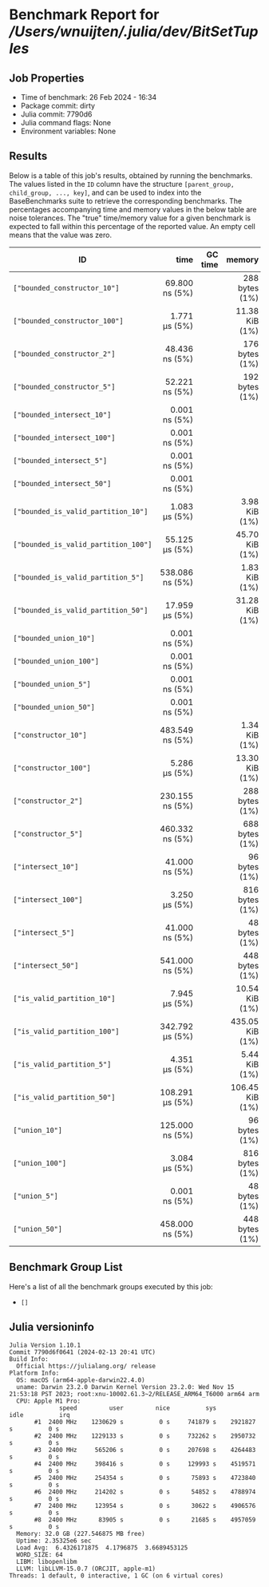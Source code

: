 # Benchmark Report for */Users/wnuijten/.julia/dev/BitSetTuples*

## Job Properties
* Time of benchmark: 26 Feb 2024 - 16:34
* Package commit: dirty
* Julia commit: 7790d6
* Julia command flags: None
* Environment variables: None

## Results
Below is a table of this job's results, obtained by running the benchmarks.
The values listed in the `ID` column have the structure `[parent_group, child_group, ..., key]`, and can be used to
index into the BaseBenchmarks suite to retrieve the corresponding benchmarks.
The percentages accompanying time and memory values in the below table are noise tolerances. The "true"
time/memory value for a given benchmark is expected to fall within this percentage of the reported value.
An empty cell means that the value was zero.

| ID                                   | time            | GC time | memory          | allocations |
|--------------------------------------|----------------:|--------:|----------------:|------------:|
| `["bounded_constructor_10"]`         |  69.800 ns (5%) |         |  288 bytes (1%) |           3 |
| `["bounded_constructor_100"]`        |   1.771 μs (5%) |         |  11.38 KiB (1%) |           3 |
| `["bounded_constructor_2"]`          |  48.436 ns (5%) |         |  176 bytes (1%) |           3 |
| `["bounded_constructor_5"]`          |  52.221 ns (5%) |         |  192 bytes (1%) |           3 |
| `["bounded_intersect_10"]`           |   0.001 ns (5%) |         |                 |             |
| `["bounded_intersect_100"]`          |   0.001 ns (5%) |         |                 |             |
| `["bounded_intersect_5"]`            |   0.001 ns (5%) |         |                 |             |
| `["bounded_intersect_50"]`           |   0.001 ns (5%) |         |                 |             |
| `["bounded_is_valid_partition_10"]`  |   1.083 μs (5%) |         |   3.98 KiB (1%) |          26 |
| `["bounded_is_valid_partition_100"]` |  55.125 μs (5%) |         |  45.70 KiB (1%) |         215 |
| `["bounded_is_valid_partition_5"]`   | 538.086 ns (5%) |         |   1.83 KiB (1%) |          16 |
| `["bounded_is_valid_partition_50"]`  |  17.959 μs (5%) |         |  31.28 KiB (1%) |         115 |
| `["bounded_union_10"]`               |   0.001 ns (5%) |         |                 |             |
| `["bounded_union_100"]`              |   0.001 ns (5%) |         |                 |             |
| `["bounded_union_5"]`                |   0.001 ns (5%) |         |                 |             |
| `["bounded_union_50"]`               |   0.001 ns (5%) |         |                 |             |
| `["constructor_10"]`                 | 483.549 ns (5%) |         |   1.34 KiB (1%) |          21 |
| `["constructor_100"]`                |   5.286 μs (5%) |         |  13.30 KiB (1%) |         201 |
| `["constructor_2"]`                  | 230.155 ns (5%) |         |  288 bytes (1%) |           5 |
| `["constructor_5"]`                  | 460.332 ns (5%) |         |  688 bytes (1%) |          11 |
| `["intersect_10"]`                   |  41.000 ns (5%) |         |   96 bytes (1%) |           1 |
| `["intersect_100"]`                  |   3.250 μs (5%) |         |  816 bytes (1%) |           1 |
| `["intersect_5"]`                    |  41.000 ns (5%) |         |   48 bytes (1%) |           1 |
| `["intersect_50"]`                   | 541.000 ns (5%) |         |  448 bytes (1%) |           1 |
| `["is_valid_partition_10"]`          |   7.945 μs (5%) |         |  10.54 KiB (1%) |         138 |
| `["is_valid_partition_100"]`         | 342.792 μs (5%) |         | 435.05 KiB (1%) |        1740 |
| `["is_valid_partition_5"]`           |   4.351 μs (5%) |         |   5.44 KiB (1%) |          77 |
| `["is_valid_partition_50"]`          | 108.291 μs (5%) |         | 106.45 KiB (1%) |         774 |
| `["union_10"]`                       | 125.000 ns (5%) |         |   96 bytes (1%) |           1 |
| `["union_100"]`                      |   3.084 μs (5%) |         |  816 bytes (1%) |           1 |
| `["union_5"]`                        |   0.001 ns (5%) |         |   48 bytes (1%) |           1 |
| `["union_50"]`                       | 458.000 ns (5%) |         |  448 bytes (1%) |           1 |

## Benchmark Group List
Here's a list of all the benchmark groups executed by this job:

- `[]`

## Julia versioninfo
```
Julia Version 1.10.1
Commit 7790d6f0641 (2024-02-13 20:41 UTC)
Build Info:
  Official https://julialang.org/ release
Platform Info:
  OS: macOS (arm64-apple-darwin22.4.0)
  uname: Darwin 23.2.0 Darwin Kernel Version 23.2.0: Wed Nov 15 21:53:18 PST 2023; root:xnu-10002.61.3~2/RELEASE_ARM64_T6000 arm64 arm
  CPU: Apple M1 Pro: 
              speed         user         nice          sys         idle          irq
       #1  2400 MHz    1230629 s          0 s     741879 s    2921827 s          0 s
       #2  2400 MHz    1229133 s          0 s     732262 s    2950732 s          0 s
       #3  2400 MHz     565206 s          0 s     207698 s    4264483 s          0 s
       #4  2400 MHz     398416 s          0 s     129993 s    4519571 s          0 s
       #5  2400 MHz     254354 s          0 s      75893 s    4723840 s          0 s
       #6  2400 MHz     214202 s          0 s      54852 s    4788974 s          0 s
       #7  2400 MHz     123954 s          0 s      30622 s    4906576 s          0 s
       #8  2400 MHz      83905 s          0 s      21685 s    4957059 s          0 s
  Memory: 32.0 GB (227.546875 MB free)
  Uptime: 2.35325e6 sec
  Load Avg:  6.4326171875  4.1796875  3.6689453125
  WORD_SIZE: 64
  LIBM: libopenlibm
  LLVM: libLLVM-15.0.7 (ORCJIT, apple-m1)
Threads: 1 default, 0 interactive, 1 GC (on 6 virtual cores)
```
